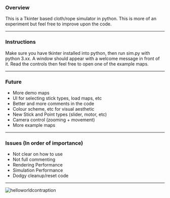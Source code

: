 ### Overview
This is a Tkinter based cloth/rope simulator in python. This is more of an experiment but feel free to improve upon the code.

------------


### Instructions
Make sure you have tkinter installed into python, then run sim.py with python 3.xx. A window should appear with a welcome message in front of it.
Read the controls then feel free to open one of the example maps.

------------



### Future
- More demo maps
- UI for selecting stick types, load maps, etc
- Better and more comments in the code
- Colour scheme, etc for visual aesthetic
- New Stick and Point types (slider, motor, etc)
- Camera control (zooming + movement)
- More example maps
------------


### Issues (In order of importance)
- Not clear on how to use
- Not full commenting
- Rendering Performance
- Simulation Performance
- Dodgy cleanup/reset code
-------------

![helloworldcontraption](https://user-images.githubusercontent.com/33568643/132953990-c72c696e-0d71-4939-9521-ccdd8857990b.jpg)


